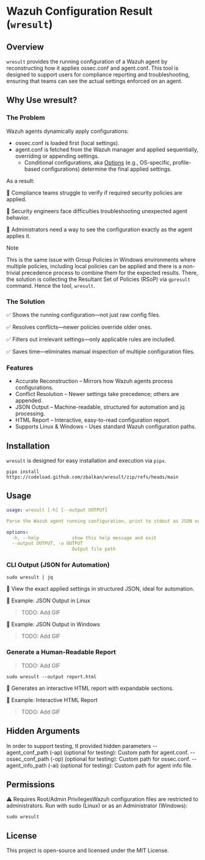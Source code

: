 # Wazuh Configuration Result (`wresult`)

## Overview

`wresult` provides the running configuration of a Wazuh agent by reconstructing how it applies ossec.conf and agent.conf. This tool is designed to support users for compliance reporting and troubleshooting, ensuring that teams can see the actual settings enforced on an agent.

## Why Use wresult?

### The Problem

Wazuh agents dynamically apply configurations:

- ossec.conf is loaded first (local settings).
- agent.conf is fetched from the Wazuh manager and applied sequentially, overriding or appending settings.
  - Conditional configurations, aka [Options](https://documentation.wazuh.com/current/user-manual/reference/centralized-configuration.html#options) (e.g., OS-specific, profile-based configurations) determine the final applied settings.

As a result:

🔹 Compliance teams struggle to verify if required security policies are applied.

🔹 Security engineers face difficulties troubleshooting unexpected agent behavior.

🔹 Administrators need a way to see the configuration exactly as the agent applies it.

> [!NOTE]
> This is the same issue with Group Policies in Windows environments where multiple policies, including local policies can be applied and there is a non-trivial precedence process to combine them for the expected results. There, the solution is collecting the Resultant Set of Policies (RSoP) via `gpresult` command. Hence the tool, `wresult`.

### The Solution

✅ Shows the running configuration—not just raw config files.

✅ Resolves conflicts—newer policies override older ones.

✅ Filters out irrelevant settings—only applicable rules are included.

✅ Saves time—eliminates manual inspection of multiple configuration files.

### Features

- Accurate Reconstruction – Mirrors how Wazuh agents process configurations.
- Conflict Resolution – Newer settings take precedence; others are appended.
- JSON Output – Machine-readable, structured for automation and jq processing.
- HTML Report – Interactive, easy-to-read configuration report.
- Supports Linux & Windows – Uses standard Wazuh configuration paths.

## Installation

`wresult` is designed for easy installation and execution via `pipx`.

```shell
pipx install https://codeload.github.com/zbalkan/wresult/zip/refs/heads/main
```

## Usage

```yaml
usage: wresult [-h] [--output OUTPUT]

Parse the Wazuh agent running configuration, print to stdout as JSON or save to an HTML file.

options:
  -h, --help            show this help message and exit
  --output OUTPUT, -o OUTPUT
                        Output file path
```

### CLI Output (JSON for Automation)

```shell
sudo wresult | jq
```

🔹 View the exact applied settings in structured JSON, ideal for automation.

📌 Example: JSON Output in Linux

> TODO: Add GIF

📌 Example: JSON Output in Windows

> TODO: Add GIF

### Generate a Human-Readable Report

> TODO: Add GIF

```shell
sudo wresult --output report.html
```

🔹 Generates an interactive HTML report with expandable sections.

📌 Example: Interactive HTML Report

> TODO: Add GIF

## Hidden Arguments

In order to support testing, tI provided hidden parameters
--agent_conf_path (-ap) (optional for testing): Custom path for agent.conf.
--ossec_conf_path (-op) (optional for testing): Custom path for ossec.conf.
--agent_info_path (-ai) (optional for testing): Custom path for agent info file.

## Permissions

⚠️ Requires Root/Admin PrivilegesWazuh configuration files are restricted to administrators. Run with sudo (Linux) or as an Administrator (Windows):

```shell
sudo wresult
```

## License

This project is open-source and licensed under the MIT License.
